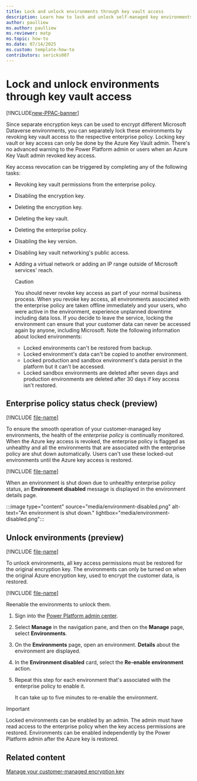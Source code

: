 ```yaml
---
title: Lock and unlock environments through key vault access
description: Learn how to lock and unlock self-managed key environments
author: paulliew
ms.author: paulliew
ms.reviewer: matp
ms.topic: how-to 
ms.date: 07/14/2025
ms.custom: template-how-to
contributors: sericks007
---
```

# Lock and unlock environments through key vault access

[!INCLUDE[new-PPAC-banner](~/includes/new-PPAC-banner.md)]

Since separate encryption keys can be used to encrypt different Microsoft Dataverse environments, you can separately lock these environments by revoking key vault access to the respective enterprise policy. Locking key vault or key access can only be done by the Azure Key Vault admin. There's no advanced warning to the Power Platform admin or users when an Azure Key Vault admin revoked key access.

Key access revocation can be triggered by completing any of the following tasks:

- Revoking key vault permissions from the enterprise policy.
- Disabling the encryption key.
- Deleting the encryption key.
- Deleting the key vault.
- Deleting the enterprise policy.
- Disabling the key version.
- Disabling key vault networking's public access.
- Adding a virtual network or adding an IP range outside of Microsoft services' reach.

  > [!CAUTION]
  > You should never revoke key access as part of your normal business process. When you revoke key access, all environments associated with the enterprise policy are taken offline immediately and your users, who were active in the environment, experience unplanned downtime including data loss. If you decide to leave the service, locking the environment can ensure that your customer data can never be accessed again by anyone, including Microsoft.
  > Note the following information about locked environments:
  >
  > - Locked environments can't be restored from backup.
  > - Locked environment's data can't be copied to another environment.
  > - Locked production and sandbox environment's data persist in the platform but it can't be accessed.
  > - Locked sandbox environments are deleted after seven days and production environments are deleted after 30 days if key access isn't restored.

## Enterprise policy status check (preview)

[!INCLUDE [file-name](~/../shared-content/shared/preview-includes/preview-banner-section.md)]

To ensure the smooth operation of your customer-managed key environments, the health of the *enterprise policy* is continually monitored. When the Azure key access is revoked, the enterprise policy is flagged as unhealthy and all the environments that are associated with the enterprise policy are shut down automatically. Users can't use these locked-out environments until the Azure key access is restored.

[!INCLUDE [file-name](~/../shared-content/shared/preview-includes/preview-note-pp.md)]

When an environment is shut down due to unhealthy enterprise policy status, an **Environment disabled** message is displayed in the environment details page.

:::image type="content" source="media/environment-disabled.png" alt-text="An environment is shut down." lightbox="media/environment-disabled.png":::

## Unlock environments (preview)

[!INCLUDE [file-name](~/../shared-content/shared/preview-includes/preview-banner-section.md)]

To unlock environments, all key access permissions must be restored for the original encryption key. The environments can only be turned on when the original Azure encryption key, used to encrypt the customer data, is restored.

[!INCLUDE [file-name](~/../shared-content/shared/preview-includes/preview-note-pp.md)]

Reenable the environments to unlock them.

1. Sign into the [Power Platform admin center](https://admin.powerplatform.microsoft.com/).
1. Select **Manage** in the navigation pane, and then on the **Manage** page, select **Environments**.
1. On the **Environments** page, open an environment. **Details** about the environment are displayed.
1. In the **Environment disabled** card, select the **Re-enable environment** action.
1. Repeat this step for each environment that's associated with the enterprise policy to enable it.

    It can take up to five minutes to re-enable the environment.

> [!IMPORTANT]
> Locked environments can be enabled by an admin. The admin must have read access to the enterprise policy when the key access permissions are restored. Environments can be enabled independently by the Power Platform admin after the Azure key is restored.

## Related content

[Manage your customer-managed encryption key](customer-managed-key.md)
